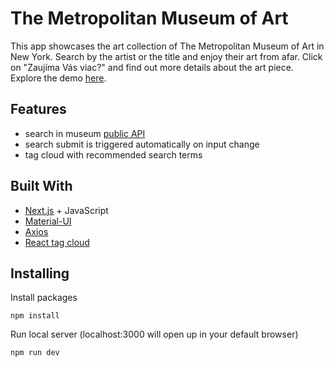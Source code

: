# The Metropolitan Museum of Art

This app showcases the art collection of The Metropolitan Museum of Art in New York. Search by the artist or the title and enjoy their art from afar. Click on "Zaujíma Vás viac?" and find out more details about the art piece. Explore the demo [here](https://met-museum-ny.vercel.app/).

## Features
- search in museum [public API](https://metmuseum.github.io/)
- search submit is triggered automatically on input change
- tag cloud with recommended search terms


## Built With

- [Next.js](https://nextjs.org/) + JavaScript
- [Material-UI](https://material-ui.com/)
- [Axios](https://github.com/axios/axios)
- [React tag cloud](https://github.com/madox2/react-tagcloud#readme)

## Installing

Install packages

```
npm install
```

Run local server (localhost:3000 will open up in your default browser)

```
npm run dev
```
